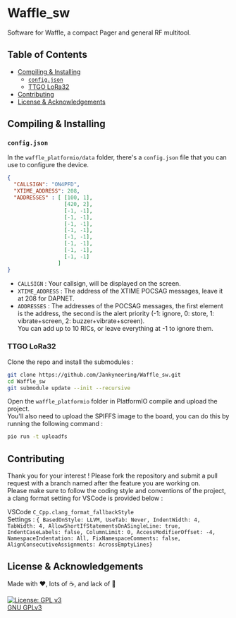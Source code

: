 # Waffle_sw

Software for Waffle, a compact Pager and general RF multitool.

## Table of Contents

- [Compiling & Installing](#compiling--installing)
  - [```config.json```](#configjson)
  - [TTGO LoRa32](#ttgo-lora32)
- [Contributing](#contributing)
- [License & Acknowledgements](#license--acknowledgements)

## Compiling & Installing

### ```config.json```

In the ```waffle_platformio/data``` folder, there's a ```config.json``` file that you can use to configure the device.

```json
{
  "CALLSIGN": "ON4PFD",
  "XTIME_ADDRESS": 208,
  "ADDRESSES" : [ [100, 1],
                  [420, 2],
                  [-1, -1],
                  [-1, -1],
                  [-1, -1],
                  [-1, -1],
                  [-1, -1],
                  [-1, -1],
                  [-1, -1],
                  [-1, -1]
                ]
}
```

- ```CALLSIGN``` : Your callsign, will be displayed on the screen.
- ```XTIME_ADDRESS``` : The address of the XTIME POCSAG messages, leave it at 208 for DAPNET.
- ```ADDRESSES``` : The addresses of the POCSAG messages, the first element is the address, the second is the alert priority (-1: ignore, 0: store, 1: vibrate+screen, 2: buzzer+vibrate+screen).  
  You can add up to 10 RICs, or leave everything at -1 to ignore them.

### TTGO LoRa32

Clone the repo and install the submodules :

```bash
git clone https://github.com/Jankyneering/Waffle_sw.git
cd Waffle_sw
git submodule update --init --recursive
```

Open the ```waffle_platformio``` folder in PlatformIO compile and upload the project.  
You'll also need to upload the SPIFFS image to the board, you can do this by running the following command :

```bash
pio run -t uploadfs
```

## Contributing

Thank you for your interest ! Please fork the repository and submit a pull request with a branch named after the feature you are working on.  
Please make sure to follow the coding style and conventions of the project, a clang format setting for VSCode is provided below :

VSCode ```C_Cpp.clang_format_fallbackStyle```  
Settings : ```{ BasedOnStyle: LLVM, UseTab: Never, IndentWidth: 4, TabWidth: 4, AllowShortIfStatementsOnASingleLine: true, IndentCaseLabels: false, ColumnLimit: 0, AccessModifierOffset: -4, NamespaceIndentation: All, FixNamespaceComments: false, AlignConsecutiveAssignments: AcrossEmptyLines}```

## License & Acknowledgements

Made with ❤️, lots of ☕️, and lack of 🛌

[![License: GPL v3](https://www.gnu.org/graphics/gplv3-127x51.png)](https://www.gnu.org/licenses/gpl-3.0.en.html)  
[GNU GPLv3](https://www.gnu.org/licenses/gpl-3.0.en.html)
